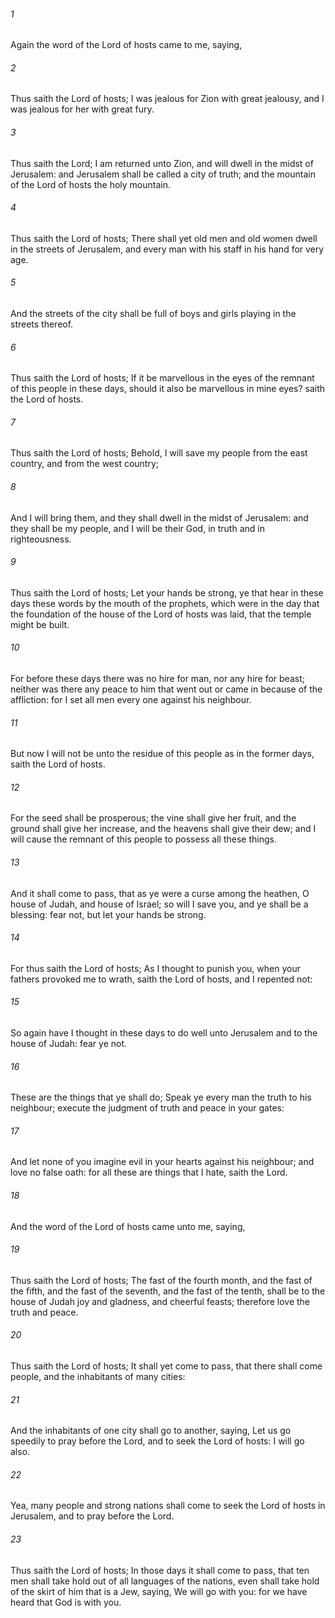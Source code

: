 ###### 1
Again the word of the Lord of hosts came to me, saying,

###### 2
Thus saith the Lord of hosts; I was jealous for Zion with great jealousy, and I was jealous for her with great fury.

###### 3
Thus saith the Lord; I am returned unto Zion, and will dwell in the midst of Jerusalem: and Jerusalem shall be called a city of truth; and the mountain of the Lord of hosts the holy mountain.

###### 4
Thus saith the Lord of hosts; There shall yet old men and old women dwell in the streets of Jerusalem, and every man with his staff in his hand for very age.

###### 5
And the streets of the city shall be full of boys and girls playing in the streets thereof.

###### 6
Thus saith the Lord of hosts; If it be marvellous in the eyes of the remnant of this people in these days, should it also be marvellous in mine eyes? saith the Lord of hosts.

###### 7
Thus saith the Lord of hosts; Behold, I will save my people from the east country, and from the west country;

###### 8
And I will bring them, and they shall dwell in the midst of Jerusalem: and they shall be my people, and I will be their God, in truth and in righteousness.

###### 9
Thus saith the Lord of hosts; Let your hands be strong, ye that hear in these days these words by the mouth of the prophets, which were in the day that the foundation of the house of the Lord of hosts was laid, that the temple might be built.

###### 10
For before these days there was no hire for man, nor any hire for beast; neither was there any peace to him that went out or came in because of the affliction: for I set all men every one against his neighbour.

###### 11
But now I will not be unto the residue of this people as in the former days, saith the Lord of hosts.

###### 12
For the seed shall be prosperous; the vine shall give her fruit, and the ground shall give her increase, and the heavens shall give their dew; and I will cause the remnant of this people to possess all these things.

###### 13
And it shall come to pass, that as ye were a curse among the heathen, O house of Judah, and house of Israel; so will I save you, and ye shall be a blessing: fear not, but let your hands be strong.

###### 14
For thus saith the Lord of hosts; As I thought to punish you, when your fathers provoked me to wrath, saith the Lord of hosts, and I repented not:

###### 15
So again have I thought in these days to do well unto Jerusalem and to the house of Judah: fear ye not.

###### 16
These are the things that ye shall do; Speak ye every man the truth to his neighbour; execute the judgment of truth and peace in your gates:

###### 17
And let none of you imagine evil in your hearts against his neighbour; and love no false oath: for all these are things that I hate, saith the Lord.

###### 18
And the word of the Lord of hosts came unto me, saying,

###### 19
Thus saith the Lord of hosts; The fast of the fourth month, and the fast of the fifth, and the fast of the seventh, and the fast of the tenth, shall be to the house of Judah joy and gladness, and cheerful feasts; therefore love the truth and peace.

###### 20
Thus saith the Lord of hosts; It shall yet come to pass, that there shall come people, and the inhabitants of many cities:

###### 21
And the inhabitants of one city shall go to another, saying, Let us go speedily to pray before the Lord, and to seek the Lord of hosts: I will go also.

###### 22
Yea, many people and strong nations shall come to seek the Lord of hosts in Jerusalem, and to pray before the Lord.

###### 23
Thus saith the Lord of hosts; In those days it shall come to pass, that ten men shall take hold out of all languages of the nations, even shall take hold of the skirt of him that is a Jew, saying, We will go with you: for we have heard that God is with you.


